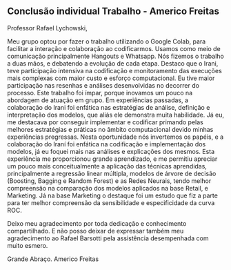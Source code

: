 ## Conclusão individual Trabalho - Americo Freitas

Professor Rafael Lychowski,

Meu grupo optou por fazer o trabalho utilizando o Google Colab, para facilitar a interação e colaboração ao codificarmos. Usamos como meio de comunicação principalmente Hangouts e Whatsapp. 
Nós fizemos o trabalho a duas mãos, e debatendo a evolução de cada etapa. Destaco que o Irani, teve participação intensiva na codificação e monitoramento das execuções mais complexas com maior custo e esforço computacional. Eu tive maior participação nas resenhas e análises desenvolvidas no decorrer do processo. 
Este trabalho foi ímpar, porque inovamos um pouco na abordagem de atuação em  grupo. Em experiências passadas, a colaboração do Irani foi enfática nas estratégias de análise, definição e interpretação dos modelos, que aliás ele demonstra muita habilidade. Já eu, me destacava por conseguir implementar e codificar primando pelas melhores estratégias e práticas no âmbito computacional devido minhas experiências pregressas. Nesta oportunidade nós invertemos os papéis, e a colaboração do Iraní foi enfática na codificação e implementação dos modelos, já eu foquei mais nas análises e explicações dos mesmos. Esta experiência me proporcionou grande aprendizado, e me permitiu apreciar um pouco mais conceitualmente a aplicação das técnicas aprendidas, principalmente a regressão  linear múltipla, modelos de árvore de decisão (Boosting, Bagging e Random Forest) e as Redes Neurais, tendo melhor compreensão na comparação dos modelos aplicados na base Retail, e Marketing. Já na base Marketing o destaque foi um estudo que fiz a parte para ter melhor compreensão da sensibilidade e especificidade da curva ROC. 

Deixo meu agradecimento por toda dedicação e conhecimento compartilhado. E não posso deixar de expressar também meu agradecimento ao Rafael Barsotti pela assistência desempenhada com muito esmero.


Grande Abraço.
Americo Freitas
